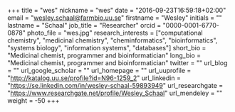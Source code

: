 +++
title = "wes"
nickname = "wes"
date = "2016-09-23T16:59:18+02:00"
email = "wesley.schaal@farmbio.uu.se"
firstname = "Wesley"
initials = ""
lastname = "Schaal"
job_title = "Researcher"
orcid = "0000-0001-6770-0878"
photo_file = "wes.jpg"
research_interests = ["computational chemistry", "medicinal chemistry", "cheminformatics", "bioinformatics", "systems biology", "information systems", "databases"]
short_bio = "Medicinal chemist, programmer and bioinformatician"
long_bio = "Medicinal chemist, programmer and bioinformatician"
twitter = ""
url_blog = ""
url_google_scholar = ""
url_homepage = ""
url_uuprofile = "http://katalog.uu.se/profile?id=N96-1259_2"
url_linkedin = "https://se.linkedin.com/in/wesley-schaal-59893949"
url_researchgate = "https://www.researchgate.net/profile/Wesley_Schaal"
url_mendeley = ""
weight = -50
+++

